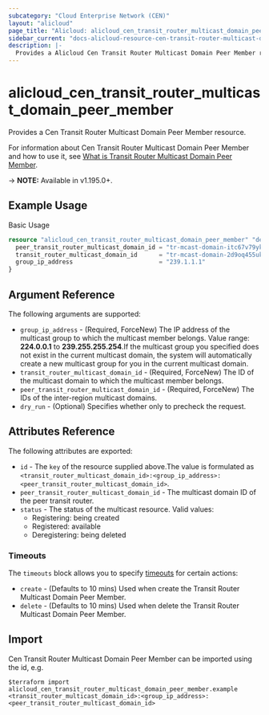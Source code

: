 ```yaml
---
subcategory: "Cloud Enterprise Network (CEN)"
layout: "alicloud"
page_title: "Alicloud: alicloud_cen_transit_router_multicast_domain_peer_member"
sidebar_current: "docs-alicloud-resource-cen-transit-router-multicast-domain-peer-member"
description: |-
  Provides a Alicloud Cen Transit Router Multicast Domain Peer Member resource.
---
```


# alicloud_cen_transit_router_multicast_domain_peer_member

Provides a Cen Transit Router Multicast Domain Peer Member resource.

For information about Cen Transit Router Multicast Domain Peer Member and how to use it, see [What is Transit Router Multicast Domain Peer Member](https://www.alibabacloud.com/help/en/cloud-enterprise-network/latest/api-doc-cbn-2017-09-12-api-doc-deregistertransitroutermulticastgroupmembers).

-> **NOTE:** Available in v1.195.0+.

## Example Usage

Basic Usage

```terraform
resource "alicloud_cen_transit_router_multicast_domain_peer_member" "default" {
  peer_transit_router_multicast_domain_id = "tr-mcast-domain-itc67v79yk4xrkr9f3"
  transit_router_multicast_domain_id      = "tr-mcast-domain-2d9oq455uk533zfr29"
  group_ip_address                        = "239.1.1.1"
}
```

## Argument Reference

The following arguments are supported:
* `group_ip_address` - (Required, ForceNew) The IP address of the multicast group to which the multicast member belongs. Value range: **224.0.0.1** to **239.255.255.254**.If the multicast group you specified does not exist in the current multicast domain, the system will automatically create a new multicast group for you in the current multicast domain.
* `transit_router_multicast_domain_id` - (Required, ForceNew) The ID of the multicast domain to which the multicast member belongs.
* `peer_transit_router_multicast_domain_id` - (Required, ForceNew) The IDs of the inter-region multicast domains.
* `dry_run` - (Optional) Specifies whether only to precheck the request.

## Attributes Reference

The following attributes are exported:
* `id` - The `key` of the resource supplied above.The value is formulated as `<transit_router_multicast_domain_id>:<group_ip_address>:<peer_transit_router_multicast_domain_id>`.
* `peer_transit_router_multicast_domain_id` - The multicast domain ID of the peer transit router.
* `status` - The status of the multicast resource. Valid values:
  - Registering: being created
  - Registered: available
  - Deregistering: being deleted

### Timeouts

The `timeouts` block allows you to specify [timeouts](https://www.terraform.io/docs/configuration-0-11/resources.html#timeouts) for certain actions:
* `create` - (Defaults to 10 mins) Used when create the Transit Router Multicast Domain Peer Member.
* `delete` - (Defaults to 10 mins) Used when delete the Transit Router Multicast Domain Peer Member.

## Import

Cen Transit Router Multicast Domain Peer Member can be imported using the id, e.g.

```shell
$terraform import alicloud_cen_transit_router_multicast_domain_peer_member.example <transit_router_multicast_domain_id>:<group_ip_address>:<peer_transit_router_multicast_domain_id>
```